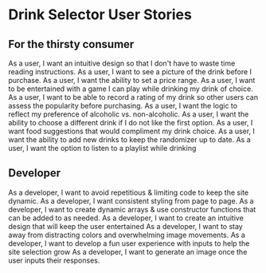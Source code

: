 # Drink Selector User Stories

## For the thirsty consumer

As a user, I want an intuitive design so that I don't have to waste time reading instructions.
As a user, I want to see a picture of the drink before I purchase.
As a user, I want the ability to set a price range.
As a user, I want to be entertained with a game I can play while drinking my drink of choice.
As a user, I want to be able to record a rating of my drink so other users can assess the popularity before purchasing.
As a user, I want the logic to reflect my preference of alcoholic vs. non-alcoholic.
As a user, I want the ability to choose a different drink if I do not like the first option.
As a user, I want food suggestions that would compliment my drink choice.
As a user, I want the ability to add new drinks to keep the randomizer up to date.
As a user, I want the option to listen to a playlist while drinking

## Developer

As a developer, I want to avoid repetitious & limiting code to keep the site dynamic.
As a developer, I want consistent styling from page to page.
As a developer, I want to create dynamic arrays & use constructor functions that can be added to as needed.
As a developer, I want to create an intuitive design that will keep the user entertained
As a developer, I want to stay away from distracting colors and overwhelming image movements.
As a developer, I want to develop a fun user experience with inputs to help the site selection grow
As a developer, I want to generate an image once the user inputs their responses.